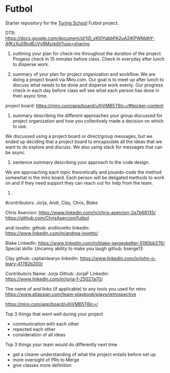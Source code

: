 # Futbol

Starter repository for the [Turing School](https://turing.io/) Futbol project.

DTR: https://docs.google.com/document/d/1iD_yKl0YqbbPA2uA2jKPWMdhY-AfKzXu0BvdEcVy8Ms/edit?usp=sharing

1. outlining your plan for check-ins throughout the duration of the project.
  Progess check in 15 minutes before class. Check in everyday after lunch to disperse work.

1. summary of your plan for project organization and workflow.
  We are doing a project board via Miro.com. Our goal is to meet up after lunch to discuss what needs to be done and disperse work evenly. Our progress check in each day before class will see what each person has done in their async time. 

project board: https://miro.com/app/board/uXjVMB5T6lc=/#tpicker-content

1. summary describing the different approaches your group discussed for project organization and how you collectively made a decision on which to use.

  We discussed using a project board or direct/group messages, but we ended up deciding that a project board to encapsulate all the ideas that we want to do explore and discuss. We also using slack for messages that can be async. 

1. sentence summary describing your approach to the code design.

  We are approaching each topic theoretically and psuedo-code the method somewhat in the miro board. Each person will be deligated methods to work on and if they need support they can reach out for help from the team.

1. 

#contributors: Jorja, Andi, Clay, Chris, Blake 





Chris Asercion: https://www.linkedin.com/in/chris-asercion-2a7b68135/  https://github.com/ChrisAsercion/futbol

andi lovetto:
github: andilovetto
linkedin: https://www.linkedin.com/in/andrea-lovetto/

Blake
LinkedIn: https://www.linkedin.com/in/blake-sergesketter-5190bb276/
Special skills: Uncanny ability to make you laugh 
github: bserge13

Clay
github: captainlearyo
linkedin: https://www.linkedin.com/in/john-o-leary-41782b200/

Contributors 
Name: Jorja
Github: JorjaF
Linkedin: https://www.linkedin.com/in/jorja-f-25027a70/

The name of and links (if applicable) to any tools you used for retro
  https://www.atlassian.com/team-playbook/plays/retrospective

  https://miro.com/app/board/uXjVMB5T6lc=/


Top 3 things that went well during your project
  - communication with each other
  - repected each other
  - consideration of all ideas

Top 3 things your team would do differently next time

  - get a clearer understanding of what the project entails before set up 
  - more oversight of PRs to Merge
  - give classes more definition
